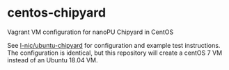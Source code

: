 # centos-chipyard
Vagrant VM configuration for nanoPU Chipyard in CentOS

See [l-nic/ubuntu-chipyard](https://github.com/l-nic/ubuntu-chipyard) 
for configuration and example test instructions. The configuration is
identical, but this repository will create a centOS 7 VM instead of
an Ubuntu 18.04 VM.